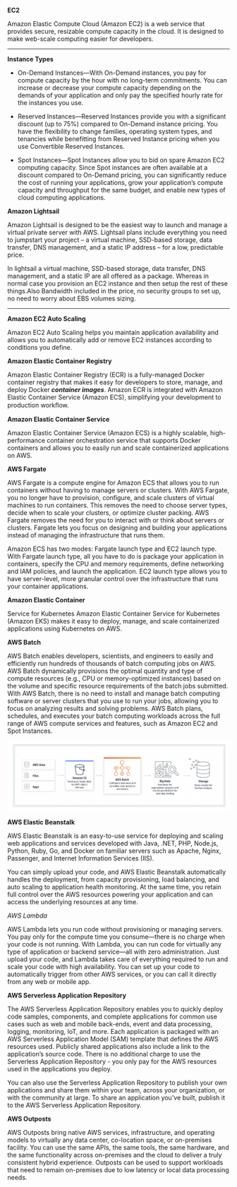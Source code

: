 **EC2**

Amazon Elastic Compute Cloud (Amazon EC2) is a web service that provides secure, resizable compute capacity in the cloud. It is designed to make web-scale computing easier for developers.

***

**Instance Types**

* On-Demand Instances—With On-Demand instances, you pay for compute capacity by the hour with no long-term commitments. You can increase or decrease your compute capacity depending on the demands of your application and only pay the specified hourly rate for the instances you use.

* Reserved Instances—Reserved Instances provide you with a significant discount (up to 75%) compared to On-Demand instance pricing. You have the flexibility to change families, operating system types, and tenancies while benefitting from Reserved Instance pricing when you use Convertible Reserved Instances.

* Spot Instances—Spot Instances allow you to bid on spare Amazon EC2 computing capacity. Since Spot instances are often available at a discount compared to On-Demand pricing, you can significantly reduce the cost of running your applications, grow your application’s compute capacity and throughput for the same budget, and enable new types of cloud computing applications.

**Amazon Lightsail**

Amazon Lightsail is designed to be the easiest way to launch and manage a virtual private server with AWS. Lightsail plans include everything you need to jumpstart your project – a virtual machine, SSD-based storage, data transfer, DNS management, and a static IP address – for a low, predictable price.

In lightsail a virtual machine, SSD-based storage, data transfer, DNS management, and a static IP are all offered as a package. Whereas in normal case you provision an EC2 instance and then setup the rest of these things.Also Bandwidth included in the price, no security groups to set up, no need to worry about EBS volumes sizing.

***

**Amazon EC2 Auto Scaling**

Amazon EC2 Auto Scaling helps you maintain application availability and allows you to automatically add or remove EC2 instances according to conditions you define. 


**Amazon Elastic Container Registry**

Amazon Elastic Container Registry (ECR) is a fully-managed Docker container registry that makes it easy for developers to store, manage, and deploy Docker ***container images***. Amazon ECR is integrated with Amazon Elastic Container Service (Amazon ECS), simplifying your development to production workﬂow. 


**Amazon Elastic Container Service**

Amazon Elastic Container Service (Amazon ECS) is a highly scalable, high-performance container orchestration service that supports Docker containers and allows you to easily run and scale containerized applications on AWS. 

**AWS Fargate**

AWS Fargate is a compute engine for Amazon ECS that allows you to run containers without having to manage servers or clusters. With AWS Fargate, you no longer have to provision, configure, and scale clusters of virtual machines to run containers. This removes the need to choose server types, decide when to scale your clusters, or optimize cluster packing. AWS Fargate removes the need for you to interact with or think about servers or clusters. Fargate lets you focus on designing and building your applications instead of managing the infrastructure that runs them.


Amazon ECS has two modes: Fargate launch type and EC2 launch type. With Fargate launch type, all you have to do is package your application in containers, specify the CPU and memory requirements, define networking and IAM policies, and launch the application. EC2 launch type allows you to have server-level, more granular control over the infrastructure that runs your container applications.

**Amazon Elastic Container**

Service for Kubernetes
Amazon Elastic Container Service for Kubernetes (Amazon EKS) makes it easy to deploy, manage, and scale containerized applications using Kubernetes on AWS.

**AWS Batch**

AWS Batch enables developers, scientists, and engineers to easily and efficiently run hundreds of thousands of batch computing jobs on AWS. AWS Batch dynamically provisions the optimal quantity and type of compute resources (e.g., CPU or memory-optimized instances) based on the volume and specific resource requirements of the batch jobs submitted. With AWS Batch, there is no need to install and manage batch computing software or server clusters that you use to run your jobs, allowing you to focus on analyzing results and solving problems. AWS Batch plans, schedules, and executes your batch computing workloads across the full range of AWS compute services and features, such as Amazon EC2 and Spot Instances.

![txt](images/batch.png)

**AWS Elastic Beanstalk**

AWS Elastic Beanstalk is an easy-to-use service for deploying and scaling web applications and services developed with Java, .NET, PHP, Node.js, Python, Ruby, Go, and Docker on familiar servers such as Apache, Nginx, Passenger, and Internet Information Services (IIS).

You can simply upload your code, and AWS Elastic Beanstalk automatically handles the deployment, from capacity provisioning, load balancing, and auto scaling to application health monitoring. At the same time, you retain full control over the AWS resources powering your application and can access the underlying resources at any time.


*AWS Lambda*

AWS Lambda lets you run code without provisioning or managing servers. You pay only for the compute time you consume—there is no charge when your code is not running. With Lambda, you can run code for virtually any type of application or backend service—all with zero administration. Just upload your code, and Lambda takes care of everything required to run and scale your code with high availability. You can set up your code to automatically trigger from other AWS services, or you can call it directly from any web or mobile app.

**AWS Serverless Application Repository**

The AWS Serverless Application Repository enables you to quickly deploy code samples, components, and complete applications for common use cases such as web and mobile back-ends, event and data processing, logging, monitoring, IoT, and more. Each application is packaged with an AWS Serverless Application Model (SAM) template that defines the AWS resources used. Publicly shared applications also include a link to the application’s source code. There is no additional charge to use the Serverless Application Repository - you only pay for the AWS resources used in the applications you deploy.

You can also use the Serverless Application Repository to publish your own applications and share them within your team, across your organization, or with the community at large. To share an application you've built, publish it to the AWS Serverless Application Repository.

**AWS Outposts**

AWS Outposts bring native AWS services, infrastructure, and operating models to virtually any data center, co-location space, or on-premises facility. You can use the same APIs, the same tools, the same hardware, and the same functionality across on-premises and the cloud to deliver a truly consistent hybrid experience. Outposts can be used to support workloads that need to remain on-premises due to low latency or local data processing needs.




















